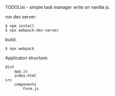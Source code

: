 TODOList - simple task manager write on vanilla js.


run dev server:
```
$ npm install
$ npx webpack-dev-server
```

build:
```
$ npx webpack
```

Applicaton structure:

```
dist
    app.js
    index.html
src
    components
        Form.js
```